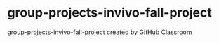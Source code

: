 # group-projects-invivo-fall-project
group-projects-invivo-fall-project created by GitHub Classroom
